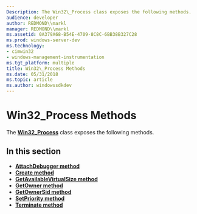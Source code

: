 ```yaml
---
Description: The Win32\_Process class exposes the following methods.
audience: developer
author: REDMOND\\markl
manager: REDMOND\\markl
ms.assetid: 0A379A68-B54E-4709-8C8C-6BB38B327C28
ms.prod: windows-server-dev
ms.technology:
- cimwin32
- windows-management-instrumentation
ms.tgt_platform: multiple
title: Win32\_Process Methods
ms.date: 05/31/2018
ms.topic: article
ms.author: windowssdkdev
---
```


# Win32\_Process Methods

The [**Win32\_Process**](win32-process.md) class exposes the following methods.

## In this section

-   [**AttachDebugger method**](attachdebugger-method-in-class-win32-process.md)
-   [**Create method**](create-method-in-class-win32-process.md)
-   [**GetAvailableVirtualSize method**](getavailablevirtualsize-win32-process.md)
-   [**GetOwner method**](getowner-method-in-class-win32-process.md)
-   [**GetOwnerSid method**](getownersid-method-in-class-win32-process.md)
-   [**SetPriority method**](setpriority-method-in-class-win32-process.md)
-   [**Terminate method**](terminate-method-in-class-win32-process.md)

 

 



